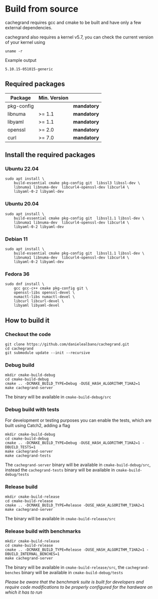 Build from source
=================

cachegrand requires gcc and cmake to be built and have only a few external dependencies.

cachegrand also requires a kernel v5.7, you can check the current version of your kernel using
```shell
uname -r
```

Example output
```
5.10.15-051015-generic
```

## Required packages

| Package    | Min. Version |               |
|------------|--------------|---------------|
| pkg-config |              | **mandatory** |
| libnuma    | \>= 1.1      | **mandatory** |
| libyaml    | \>= 1.1      | **mandatory** |
| openssl    | \>= 2.0      | **mandatory** |
| curl       | \>= 7.0      | **mandatory** |

## Install the required packages

### Ubuntu 22.04

```shell
sudo apt install \
    build-essential cmake pkg-config git  libssl3 libssl-dev \
    libnuma1 libnuma-dev  libcurl4-openssl-dev libcurl4 \
    libyaml-0-2 libyaml-dev
```

### Ubuntu 20.04

```shell
sudo apt install \
    build-essential cmake pkg-config git  libssl1.1 libssl-dev \
    libnuma1 libnuma-dev  libcurl4-openssl-dev libcurl4 \
    libyaml-0-2 libyaml-dev
```

### Debian 11

```shell
sudo apt install \
    build-essential cmake pkg-config git  libssl1.1 libssl-dev \
    libnuma1 libnuma-dev  libcurl4-openssl-dev libcurl4 \
    libyaml-0-2 libyaml-dev
```

### Fedora 36

```shell
sudo dnf install \
    gcc gcc-c++ cmake pkg-config git \
    openssl-libs openssl-devel \
    numactl-libs numactl-devel \
    libcurl libcurl-devel \
    libyaml libyaml-devel
```

## How to build it

### Checkout the code

```shell
git clone https://github.com/danielealbano/cachegrand.git
cd cachegrand
git submodule update --init --recursive
```

### Debug build

```shell
mkdir cmake-build-debug
cd cmake-build-debug
cmake .. -DCMAKE_BUILD_TYPE=Debug -DUSE_HASH_ALGORITHM_T1HA2=1
make cachegrand-server
```

The binary will be available in `cmake-build-debug/src`

### Debug build with tests

For development or testing purposes you can enable the tests, which are built using Catch2, adding a flag

```shell
mkdir cmake-build-debug
cd cmake-build-debug
cmake .. -DCMAKE_BUILD_TYPE=Debug -DUSE_HASH_ALGORITHM_T1HA2=1 -DBUILD_TESTS=1
make cachegrand-server
make cachegrand-tests
```

The `cachegrand-server` binary will be available in `cmake-build-debug/src`, instead the `cachegrand-tests` binary will
be available in `cmake-build-debug/tests`

### Release build

```shell
mkdir cmake-build-release
cd cmake-build-release
cmake .. -DCMAKE_BUILD_TYPE=Release -DUSE_HASH_ALGORITHM_T1HA2=1
make cachegrand-server
```

The binary will be available in `cmake-build-release/src`

### Release build with benchmarks

```shell
mkdir cmake-build-release
cd cmake-build-release
cmake .. -DCMAKE_BUILD_TYPE=Release -DUSE_HASH_ALGORITHM_T1HA2=1 -DBUILD_INTERNAL_BENCHES=1
make cachegrand-server
```

The binary will be available in `cmake-build-release/src`, the `cachegrand-benches` binary will be available in
`cmake-build-debug/tests`

*Please be aware that the benchmark suite is built for developers and require code modifications to be properly
configured for the hardware on which it has to run*
